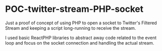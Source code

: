 # POC-twitter-stream-PHP-socket

Just a proof of concept of using PHP to open a socket to Twitter's Filtered Stream and keeping a script long-running to receive the stream.

I used basic ReactPHP libraries to abstract away code related to the event loop and focus on the socket connection and handling the actual stream.